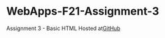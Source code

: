 # WebApps-F21-Assignment-3
Assignment 3 - Basic HTML
Hosted at[GitHub](https://44-563-webapps-f21.github.io/webapps-f21-assignment-3-Srilekha608/
)